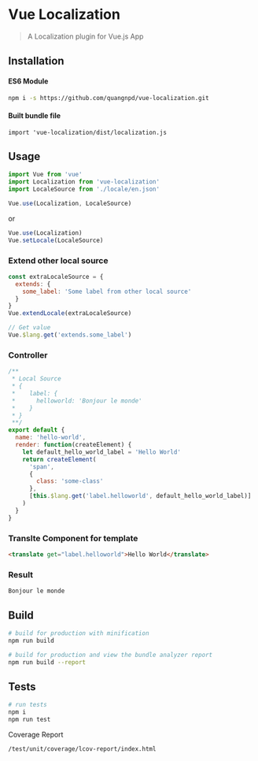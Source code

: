 # Vue Localization

> A Localization plugin for Vue.js App

## Installation

#### ES6 Module

```bash
npm i -s https://github.com/quangnpd/vue-localization.git
```

#### Built bundle file

```
import 'vue-localization/dist/localization.js
```

## Usage

```javascript
import Vue from 'vue'
import Localization from 'vue-localization'
import LocaleSource from './locale/en.json'

Vue.use(Localization, LocaleSource)
```

or

```javascript
Vue.use(Localization)
Vue.setLocale(LocaleSource)
```

### Extend other local source

```javascript
const extraLocaleSource = {
  extends: {
    some_label: 'Some label from other local source'
  }
}
Vue.extendLocale(extraLocaleSource)

// Get value
Vue.$lang.get('extends.some_label')
```

### Controller

```javascript
/**
 * Local Source
 * {
 *    label: {
 *      helloworld: 'Bonjour le monde'
 *    }
 * }
 **/
export default {
  name: 'hello-world',
  render: function(createElement) {
    let default_hello_world_label = 'Hello World'
    return createElement(
      'span',
      {
        class: 'some-class'
      },
      [this.$lang.get('label.helloworld', default_hello_world_label)]
    )
  }
}
```

### Translte Component for template

```html
<translate get="label.helloworld">Hello World</translate>
```

### Result

```
Bonjour le monde
```

## Build

```bash
# build for production with minification
npm run build

# build for production and view the bundle analyzer report
npm run build --report
```

## Tests

```bash
# run tests
npm i
npm run test
```

Coverage Report

```
/test/unit/coverage/lcov-report/index.html
```
